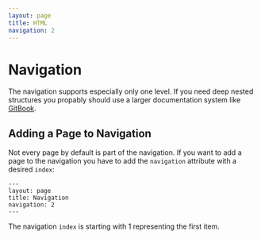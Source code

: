 ```yaml
---
layout: page
title: HTML
navigation: 2
---
```


# Navigation

The navigation supports especially only one level. If you need deep nested structures you propably should use a larger documentation system like [GitBook](https://www.gitbook.com/).

## Adding a Page to Navigation

Not every page by default is part of the navigation. If you want to add a page to the navigation you have to add the `navigation` attribute with a desired `index`:

```
---
layout: page
title: Navigation
navigation: 2
---
```

The navigation `index` is starting with 1 representing the first item. 
